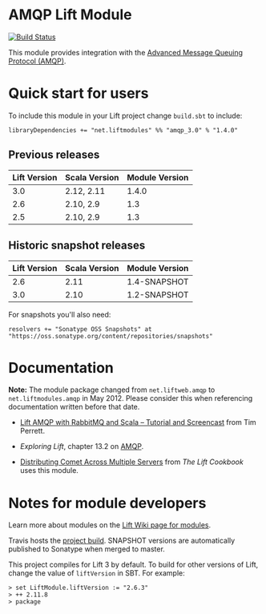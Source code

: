 AMQP Lift Module
==================

[![Build Status](https://travis-ci.org/liftmodules/amqp.svg?branch=master)](https://travis-ci.org/liftmodules/amqp)

This module provides integration with the [Advanced Message Queuing Protocol (AMQP)](http://en.wikipedia.org/wiki/Advanced_Message_Queuing_Protocol).

Quick start for users
=====================

To include this module in your Lift project change `build.sbt` to include:

    libraryDependencies += "net.liftmodules" %% "amqp_3.0" % "1.4.0"

Previous releases
-----------------

| Lift Version | Scala Version | Module Version |
|--------------|---------------|----------------|
| 3.0          |  2.12, 2.11   | 1.4.0          |
| 2.6          |  2.10, 2.9    | 1.3            |
| 2.5          |  2.10, 2.9    | 1.3            |

Historic snapshot releases
--------------------------

| Lift Version | Scala Version | Module Version |
|--------------|---------------|----------------|
| 2.6          |   2.11        | 1.4-SNAPSHOT   |
| 3.0          |   2.10        | 1.2-SNAPSHOT   |


For snapshots you'll also need:

    resolvers += "Sonatype OSS Snapshots" at "https://oss.sonatype.org/content/repositories/snapshots"


Documentation
=============

**Note:** The module package changed from `net.liftweb.amqp` to `net.liftmodules.amqp` in May 2012.  Please consider this when referencing documentation written before that date.

* [Lift AMQP with RabbitMQ and Scala – Tutorial and Screencast](http://timperrett.com/2009/05/22/lift-amqp-with-rabbitmq-and-scala-tutorial-and-screencast/) from Tim Perrett.

* _Exploring Lift_, chapter 13.2 on [AMQP](http://exploring.liftweb.net/master/index-13.html).

* [Distributing Comet Across Multiple Servers](http://cookbook.liftweb.net/#DistributedComet) from _The Lift Cookbook_ uses this module.


Notes for module developers
===========================

Learn more about modules on the [Lift Wiki page for modules](https://www.assembla.com/spaces/liftweb/wiki/Modules).

Travis hosts the [project build](https://travis-ci.org/liftmodules/amqp/).
SNAPSHOT versions are automatically published to Sonatype when merged to master.

This project compiles for Lift 3 by default.
To build for other versions of Lift, change the value of `liftVersion` in SBT.
For example:

```
> set LiftModule.liftVersion := "2.6.3"
> ++ 2.11.8
> package
```

